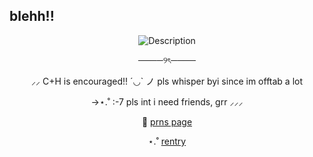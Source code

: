 ## blehh!!
<p align="center">
  <img src="[https://i.pinimg.com/736x/e1/5a/6d/e15a6de04d5b08024bb6aa348ed6cbf4.jpg]" alt="Description" />
</p>
<p align="center">
────୨ৎ────
  <p align="center">
⸝⸝ C+H is encouraged!! ´◡` ノ pls whisper byi since im offtab a lot 
    <p align="center">
->⋆.˚ :-7 pls int i need friends, grr ⸝⸝⸝
<p align="center">
  🧷 <a href="https://en.pronouns.page/@deeryvo1" target="_blank">prns page</a>
</p>
<p align="center">
  ⋆.˚ <a href="https://rentry.co/deeryvosstuff" target="_blank">rentry</a>
</p>
